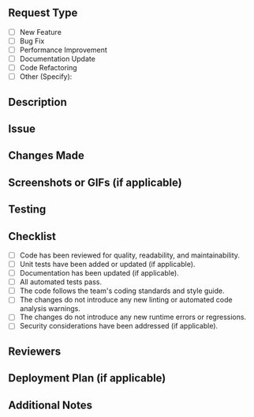 ## Request Type

<!-- Select one of the following types that best describes this pull request: -->

- [ ] New Feature
- [ ] Bug Fix
- [ ] Performance Improvement
- [ ] Documentation Update
- [ ] Code Refactoring
- [ ] Other (Specify):

## Description

<!-- Provide a brief description of the changes introduced by this pull request. -->

## Issue

<!-- Link to the related issue(s) or provide context for this pull request. -->

## Changes Made

<!-- List the specific changes made in this pull request, including any relevant code, files, or configurations. -->

## Screenshots or GIFs (if applicable)

<!-- Include screenshots or GIFs to visually demonstrate the changes, especially for UI-related PRs. -->

## Testing

<!-- Describe the testing approach and any test cases performed to ensure the changes work as expected. -->

## Checklist

<!-- Make sure all items below are completed before marking this PR as ready for review. If an item is not applicable, explain why. -->

- [ ] Code has been reviewed for quality, readability, and maintainability.
- [ ] Unit tests have been added or updated (if applicable).
- [ ] Documentation has been updated (if applicable).
- [ ] All automated tests pass.
- [ ] The code follows the team's coding standards and style guide.
- [ ] The changes do not introduce any new linting or automated code analysis warnings.
- [ ] The changes do not introduce any new runtime errors or regressions.
- [ ] Security considerations have been addressed (if applicable).

## Reviewers

<!-- Tag team members who should review this pull request. -->

## Deployment Plan (if applicable)

<!-- Describe how these changes will be deployed to production, including any relevant release notes or migration steps. -->

## Additional Notes

<!-- Include any additional information or context that might be helpful for reviewers. -->
